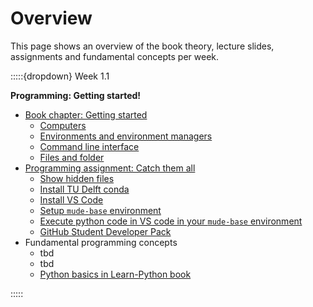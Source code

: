 # Overview

This page shows an overview of the book theory, lecture slides, assignments and fundamental concepts per week.



:::::{dropdown} Week 1.1

<!---

**Modelling concepts**

- [Book chapter](./modelling/overview)
  - [](./modelling/classification)
  - [](./modelling/decisions)
  - [](./modelling/validate_verify)
  - [](./modelling/gof)
- Lecture slides
- [Workshop assignment](https://tudelft-mude.github.io/workbook-2025/assignments/WS1.1/README.html)
- [Group assignment](https://tudelft-mude.github.io/workbook-2025/assignments/GA1.1/README.html)
- Fundamental concepts
  - tbd
-->

**Programming: Getting started!**

- [Book chapter: Getting started](https://mude.citg.tudelft.nl/book/2025/programming/week_1_1.md)
  - [Computers](https://mude.citg.tudelft.nl/book/2025/_git/github.com_TeachBooks_learn-programming/mude-2025/book/computers.md)
  - [Environments and environment managers](https://mude.citg.tudelft.nl/book/2025/_git/github.com_TeachBooks_learn-programming/mude-2025/book/environments.md)
  - [Command line interface](https://mude.citg.tudelft.nl/book/2025/_git/github.com_TeachBooks_learn-programming/mude-2025/book/install/common/cli.md)
  - [Files and folder](https://mude.citg.tudelft.nl/book/2025/programming/week_1_1/files.md)
- [Programming assignment: Catch them all](https://mude.citg.tudelft.nl/workbook-2025/assignments/PA1.1/README.html)
  - [Show hidden files](https://mude.citg.tudelft.nl/workbook-2025/assignments/PA1.1/1_enable_hidden_files.html)
  - [Install TU Delft conda](https://mude.citg.tudelft.nl/workbook-2025/assignments/PA1.1/2_install_conda.html)
  - [Install VS Code](https://mude.citg.tudelft.nl/workbook-2025/assignments/PA1.1/3_install_VS_code.html)
  - [Setup `mude-base` environment](https://mude.citg.tudelft.nl/workbook-2025/assignments/PA1.1/4_install_mude_environment.html)
  - [Execute python code in VS code in your `mude-base` environment](https://mude.citg.tudelft.nl/workbook-2025/assignments/PA1.1/5_test.html)
  - [GitHub Student Developer Pack](https://mude.citg.tudelft.nl/workbook-2025/assignments/PA1.1/6_github_copilot.html)
- Fundamental programming concepts
  - tbd
  - tbd
  - [Python basics in Learn-Python book](https://teachbooks.io/learn-python/restructure-book/basics/intro.html)

:::::

<!---

:::::{dropdown} Week 1.2

## Numerical Modelling 1

- [Book theory](./numerical_methods/overview)
  - [](./numerical_methods/1-revision-of-concepts.ipynb)
  - [](./numerical_methods/1-revision-of-concepts.ipynb)
  - [](./numerical_methods/2-derivative.ipynb)
  - [](./numerical_methods/3-fdm-introduction.ipynb)
  - [](./numerical_methods/4-taylor-series-expansion.ipynb)
- Lecture slides
- [Workshop assignment](https://tudelft-mude.github.io/workbook-2025/assignments/WS1.2/README.html)
- [Group assignment](https://tudelft-mude.github.io/workbook-2025/assignments/GA1.2/README.html)
- Fundamental concepts
  - tbd

## Programming: reporting

:::::

:::::{dropdown} Week 1.3

## Numerical Modelling 2

- [Book theory](./numerical_methods/overview)
  - [](./numerical_methods/5-numerical-integration.ipynb)
  - [](./numerical_methods/6-initial-value-problem-singlestep.ipynb)
  - [](./numerical_methods/7-multistep_and_multistage_methods.ipynb)
  - [](./numerical_methods/8-boundary-value-problem.ipynb)
  - [](./numerical_methods/9-starting_with_PDEs.ipynb)
- Lecture slides
- [Workshop assignment](https://tudelft-mude.github.io/workbook-2025/assignments/WS1.3/README.html)
- [Group assignment](https://tudelft-mude.github.io/workbook-2025/assignments/GA1.13/README.html)
- Fundamental concepts
  - tbd

## Programming: collaborating

::::

:::::{dropdown} Week 1.4

## Univariate Distributions

- [Book theory](./probability/Reminder_intro)
  - [](./probability/PDF_CDF)
  - [](./probability/empirical)
  - [](./probability/Param_distr.md)
  - [](./probability/fitting.md)
  - [](./probability/Loc-scale.ipynb)
- Lecture slides
- [Workshop assignment](https://tudelft-mude.github.io/workbook-2025/assignments/WS1.4/README.html)
- [Group assignment](https://tudelft-mude.github.io/workbook-2025/assignments/GA1.4/README.html)
- Fundamental concepts
  - tbd

## Programming: git

:::::

:::::{dropdown} Week 1.5

## Multivariate Distributions

- [Book theory](./multivariate/overview)
  - [](./multivariate/events)
  - [](./multivariate/variables)
  - [](./multivariate/gaussian)
  - [](./multivariate/nongaussian)
  - [](./multivariate/design)
- Lecture slides
- [Workshop assignment](https://tudelft-mude.github.io/workbook-2025/assignments/WS1.5/README.html)
- [Group assignment](https://tudelft-mude.github.io/workbook-2025/assignments/GA1.5/README.html)
- Fundamental concepts
  - tbd

## Programming: versioning

:::::

:::::{dropdown} Week 1.6

## Uncertainty Propagation

- [Book theory](./propagation_uncertainty/overview)
  - [](./propagation_uncertainty/00a_CovCorr.md)
  - [](./propagation_  uncertainty/00b_MultivariateNormal)
  - [](./propagation_uncertainty/uncertainty)
  - [](./propagation_uncertainty/01_ErrorPropagation.md)
  - [](./propagation_uncertainty/02_LinearPropagation.md)
- Lecture slides
- [Workshop assignment](https://tudelft-mude.github.io/workbook-2025/assignments/WS1.6/README.html)
- [Group assignment](https://tudelft-mude.github.io/workbook-2025/assignments/GA1.6/README.html)
- Fundamental concepts
  - tbd

## Programming: prompting

:::::

:::::{dropdown} Week 1.7

## Observation Theory 1

- [Book theory](./observation_theory/overview.md)
  - [](./observation_theory/01_Introduction.md)
  - [](./observation_theory/02_LeastSquares.md)
  - [](./observation_theory/03_WeightedLSQ.md)
- Lecture slides
- [Workshop assignment](https://tudelft-mude.github.io/workbook-2025/assignments/WS1.7/README.html)
- [Group assignment](https://tudelft-mude.github.io/workbook-2025/assignments/GA1.7/README.html)
- Fundamental concepts
  - tbd

## Programming: ...

:::::

:::::{dropdown} Week 1.8

## Observation Theory 2

- [Book theory](./observation_theory/overview.md)
  - [](./observation_theory/04_BLUE.md)
  - [](./observation_theory/05_Precision.md)
  - [](./observation_theory/06_MLE.md)
  - [](./observation_theory/07_NLSQ.md)
  - [](./observation_theory/08_Testing.md)
  - [](./observation_theory/09_TestingSandM.md)
  - [](./observation_theory/99_NotationFormulas)
- Lecture slides
- [Workshop assignment](https://tudelft-mude.github.io/workbook-2025/assignments/WS1.8/README.html)
- [Group assignment](https://tudelft-mude.github.io/workbook-2025/assignments/GA1.8/README.html)
- Fundamental concepts
  - tbd

## Programming: ...

:::::

:::::{dropdown} Week 2.1

## PDE's, FDM, FVM

- [Book theory](./fvm/intro.md)
  - [](./fvm/getting_started_new.ipynb)
  - [](./fvm/fvm.ipynb)
  - [](./fvm/advection_1.ipynb)
  - [](./fvm/unstructured_meshes.ipynb)
- Lecture slides
- [Workshop assignment](https://tudelft-mude.github.io/workbook-2025/assignments/WS2.1/README.html)
- [Group assignment](https://tudelft-mude.github.io/workbook-2025/assignments/GA2.1/README.html)
- Fundamental concepts
  - tbd

## Programming: object-oriented programming

:::::

:::::{dropdown} Week 2.2

## FEM

- [Book theory](./fem/intro.md)
  - [](./fem/strong.md)
  - [](./fem/weak.md)
  - [](./fem/discrete.ipynb)
  - [](./fem/matrix.ipynb)
  - [](./fem/shape.md)
  - [](./fem/numerical_integration.md)
  - [](./fem/poisson2d.md)
  - [](./fem/isoparametric_mapping.md)
- Lecture slides
- [Workshop assignment](https://tudelft-mude.github.io/workbook-2025/assignments/WS2.2/README.html)
- [Group assignment](https://tudelft-mude.github.io/workbook-2025/assignments/GA2.2/README.html)
- Fundamental concepts
  - tbd

## Programming: sparse matrices

:::::

:::::{dropdown} Week 2.3

## Signal processing

- [Book theory](./signal/intro.md)
  - [](./signal/fourier_real)
  - [](./signal/fourier_complex)
  - [](./signal/fourier_transf)
  - [](./signal/sampling)
  - [](./signal/dft)
  - [](./signal/spectral_est)
  - [](./signal/videos)
- Lecture slides
- [Workshop assignment](https://tudelft-mude.github.io/workbook-2025/assignments/WS2.3/README.html)
- [Group assignment](https://tudelft-mude.github.io/workbook-2025/assignments/GA2.3/README.html)
- Fundamental concepts
  - tbd

## Programming: errors

:::::

:::::{dropdown} Week 2.4

## Time series analysis

- [Book theory](./time_series/intro.md)
  - [](./time_series/components.md)
  - [](./time_series/noise.ipynb)
  - [](./time_series/modelling)
  - [](./time_series/stationarity)
  - [](./time_series/acf)
  - [](./time_series/ar.ipynb)
  - [](./time_series/forecasting)
- Lecture slides
- [Workshop assignment](https://tudelft-mude.github.io/workbook-2025/assignments/WS2.4/README.html)
- [Group assignment](https://tudelft-mude.github.io/workbook-2025/assignments/GA2.4/README.html)
- Fundamental concepts
  - tbd

## Programming: tests

:::::

:::::{dropdown} Week 2.5

## Optimization

- [Book theory](./optimization/overview)
  - [](./optimization/origins)
  - [](./optimization/general)
  - [](./optimization/taxonomy)
  - [](./optimization/sand_and_clay)
  - [](./optimization/augmented_form)
  - [](./optimization/sand_and_clay_simplex)
  - [](./optimization/integer_programming)
  - [](./optimization/some_constraints)
  - [](./optimization/genetic_algorithm)
  - [](./optimization/airlines.ipynb)
- Lecture slides
- [Workshop assignment](https://tudelft-mude.github.io/workbook-2025/assignments/WS2.5/README.html)
- [Group assignment](https://tudelft-mude.github.io/workbook-2025/assignments/GA2.5/README.html)
- Fundamental concepts
  - tbd

## Programming: packages and modules

:::::

:::::{dropdown} Week 2.6

## Machine learning

- [Book theory](./ml/overview)
  - [](./ml/knn_interactive)
  - [](./ml/decision_theory_interactive)
  - [](./ml/linear_models_interactive)
  - [](./ml/ridge_sgd_interactive)
  - [](./ml/nn_interactive)
  - [](./ml/review)
- Lecture slides
- [Workshop assignment](https://tudelft-mude.github.io/workbook-2025/assignments/WS2.6/README.html)
- [Group assignment](https://tudelft-mude.github.io/workbook-2025/assignments/GA2.6/README.html)
- Fundamental concepts
  - tbd

## Programming: ...

:::::

:::::{dropdown} Week 2.7

## Extreme Value Analysis

- [Book theory](./eva/intro.md)
  - [](./eva/extreme.md)
  - [](./eva/BM_GEV.md)
  - [](./eva/POT_GPD.md)
  - [](./eva/extra.md)
- Lecture slides
- [Workshop assignment](https://tudelft-mude.github.io/workbook-2025/assignments/WS2.7/README.html)
- [Group assignment](https://tudelft-mude.github.io/workbook-2025/assignments/GA2.7/README.html)
- Fundamental concepts
  - tbd

## Programming: ...

:::::

:::::{dropdown} Week 2.8

## Risk Analysis

- [Book theory](./pd/intro.md)
  - [](./pd/risk-analysis/overview.md)
  - [](./pd/risk-evaluation/overview.md)
  - [](./pd/exercises/overview.md)
- Lecture slides
- [Workshop assignment](https://tudelft-mude.github.io/workbook-2025/assignments/WS2.8/README.html)
- [Group assignment](https://tudelft-mude.github.io/workbook-2025/assignments/GA2.8/README.html)
- Fundamental concepts
  - tbd

## Programming: ...

:::::

--->
